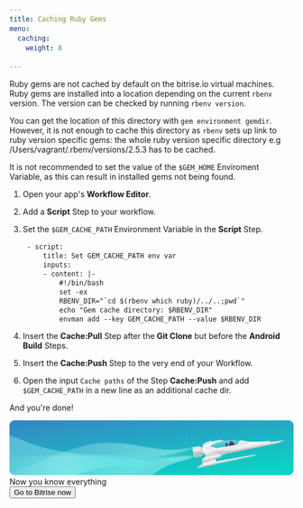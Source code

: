 ```yaml
---
title: Caching Ruby Gems
menu:
  caching:
    weight: 8

---
```

Ruby gems are not cached by default on the bitrise.io virtual machines. Ruby gems are installed into a location depending on the current `rbenv` version. The version can be checked by running `rbenv version`. 

You can get the location of this directory with `gem environment gemdir`. However, it is not enough to cache this directory as `rbenv` sets up link to ruby version specific gems: the whole ruby version specific directory e.g /Users/vagrant/.rbenv/versions/2.5.3 has to be cached. 

It is not recommended to set the value of the `$GEM_HOME` Enviroment Variable, as this can result in installed gems not being found.

1. Open your app's **Workflow Editor**.
2. Add a **Script** Step to your workflow.
3. Set the `$GEM_CACHE_PATH` Environment Variable in the **Script** Step.

        - script:
            title: Set GEM_CACHE_PATH env var
            inputs:
            - content: |-
                #!/bin/bash
                set -ex
                RBENV_DIR="`cd $(rbenv which ruby)/../..;pwd`"
                echo "Gem cache directory: $RBENV_DIR"
                envman add --key GEM_CACHE_PATH --value $RBENV_DIR
4. Insert the **Cache:Pull** Step after the **Git Clone** but before the **Android Build** Steps.
5. Insert the **Cache:Push** Step to the very end of your Workflow.
6. Open the input `Cache paths` of the Step **Cache:Push** and add `$GEM_CACHE_PATH` in a new line as an additional cache dir.

And you're done!

<div class="banner">
<img src="/assets/images/banner-bg-888x170.png" style="border: none;">
<div class="deploy-text">Now you know everything</div>
<a target="_blank" href="https://app.bitrise.io/users/sign_up?utm_source=devcenter&utm_medium=bottom_cta"><button class="button">Go to Bitrise now</button></a>
</div>